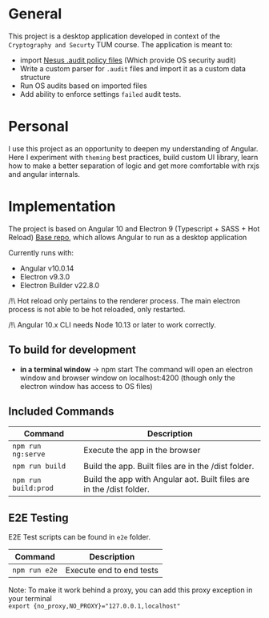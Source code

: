 # General

This project is a desktop application developed in context of the `Cryptography and Securty` TUM course. The application is meant to:
* import [Nesus .audit policy files](https://www.tenable.com/downloads/download-all-compliance-audit-files) (Which provide OS security audit)
* Write a custom parser for `.audit` files and import it as a custom data structure
* Run OS audits based on imported files
* Add ability to enforce settings `failed` audit tests.

# Personal

I use this project as an opportunity to deepen my understanding of Angular. Here I experiment with `theming` best practices, build custom UI library, learn how to make a better separation of logic and get more comfortable with rxjs and angular internals.

# Implementation


The project is based on Angular 10 and Electron 9 (Typescript + SASS + Hot Reload) [Base repo](https://github.com/maximegris/angular-electron), which allows Angular to run as a desktop application

Currently runs with:

- Angular v10.0.14
- Electron v9.3.0
- Electron Builder v22.8.0

/!\ Hot reload only pertains to the renderer process. The main electron process is not able to be hot reloaded, only restarted.

/!\ Angular 10.x CLI needs Node 10.13 or later to work correctly.

## To build for development

- **in a terminal window** -> npm start
The command will open an electron window and browser window on localhost:4200 (though only the electron window has access to OS files)

## Included Commands

|Command|Description|
|--|--|
|`npm run ng:serve`| Execute the app in the browser |
|`npm run build`| Build the app. Built files are in the /dist folder. |
|`npm run build:prod`| Build the app with Angular aot. Built files are in the /dist folder. |


## E2E Testing

E2E Test scripts can be found in `e2e` folder.

|Command|Description|
|--|--|
|`npm run e2e`| Execute end to end tests |

Note: To make it work behind a proxy, you can add this proxy exception in your terminal  
`export {no_proxy,NO_PROXY}="127.0.0.1,localhost"`

